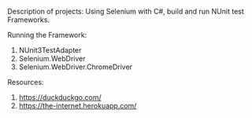 Description of projects:
Using Selenium with C#, build and run NUnit test Frameworks.

Running the Framework:
1) NUnit3TestAdapter
2) Selenium.WebDriver
3) Selenium.WebDriver.ChromeDriver

Resources:
1) https://duckduckgo.com/
2) https://the-internet.herokuapp.com/
